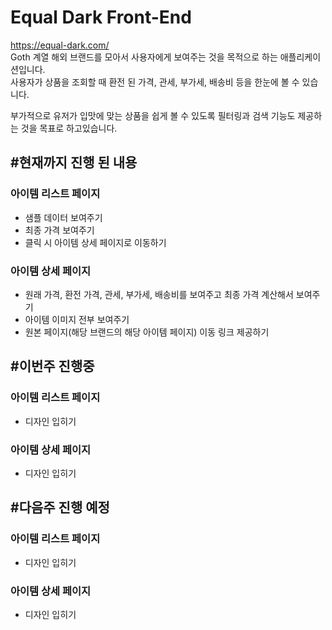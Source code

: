 # Equal Dark Front-End
https://equal-dark.com/  
Goth 계열 해외 브랜드를 모아서 사용자에게 보여주는 것을 목적으로 하는 애플리케이션입니다.  
사용자가 상품을 조회할 때 환전 된 가격, 관세, 부가세, 배송비 등을 한눈에 볼 수 있습니다.  

부가적으로 유저가 입맛에 맞는 상품을 쉽게 볼 수 있도록 필터링과 검색 기능도 제공하는 것을 목표로 하고있습니다.  

## #현재까지 진행 된 내용
### 아이템 리스트 페이지
- 샘플 데이터 보여주기
- 최종 가격 보여주기
- 클릭 시 아이템 상세 페이지로 이동하기
### 아이템 상세 페이지
- 원래 가격, 환전 가격, 관세, 부가세, 배송비를 보여주고 최종 가격 계산해서 보여주기
- 아이템 이미지 전부 보여주기
- 원본 페이지(해당 브랜드의 해당 아이템 페이지) 이동 링크 제공하기

## #이번주 진행중
### 아이템 리스트 페이지
- 디자인 입히기
### 아이템 상세 페이지
- 디자인 입히기

## #다음주 진행 예정
### 아이템 리스트 페이지
- 디자인 입히기
### 아이템 상세 페이지
- 디자인 입히기
